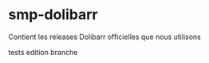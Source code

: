 # smp-dolibarr
Contient les releases Dolibarr officielles que nous utilisons


tests edition branche
